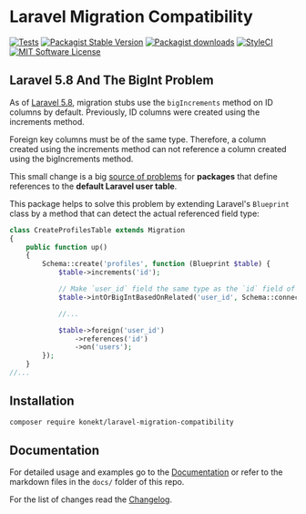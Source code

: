 # Laravel Migration Compatibility

[![Tests](https://img.shields.io/github/actions/workflow/status/artkonekt/laravel-migration-compatibility/tests.yml?branch=master&style=flat-square)](https://github.com/artkonekt/laravel-migration-compatibility/actions?query=workflow%3Atests)
[![Packagist Stable Version](https://img.shields.io/packagist/v/konekt/laravel-migration-compatibility.svg?style=flat-square&label=stable)](https://packagist.org/packages/konekt/laravel-migration-compatibility)
[![Packagist downloads](https://img.shields.io/packagist/dt/konekt/laravel-migration-compatibility.svg?style=flat-square)](https://packagist.org/packages/konekt/laravel-migration-compatibility)
[![StyleCI](https://styleci.io/repos/197359334/shield?branch=master)](https://styleci.io/repos/197359334)
[![MIT Software License](https://img.shields.io/badge/license-MIT-blue.svg?style=flat-square)](LICENSE.md)

## Laravel 5.8 And The BigInt Problem

As of [Laravel 5.8](https://github.com/laravel/framework/pull/26472), migration stubs use the
`bigIncrements` method on ID columns by default. Previously, ID columns were created using the
increments method.

Foreign key columns must be of the same type. Therefore, a column created using the increments
method can not reference a column created using the bigIncrements method.

This small change is a big
[source of problems](https://laraveldaily.com/be-careful-laravel-5-8-added-bigincrements-as-defaults/)
for **packages** that define references to the **default Laravel user table**.

This package helps to solve this problem by extending Laravel's `Blueprint` class by a method that
can detect the actual referenced field type:

```php
class CreateProfilesTable extends Migration
{
    public function up()
    {
        Schema::create('profiles', function (Blueprint $table) {
            $table->increments('id');

            // Make `user_id` field the same type as the `id` field of the `user` table:
            $table->intOrBigIntBasedOnRelated('user_id', Schema::connection(null), 'users.id');

            //...

            $table->foreign('user_id')
                ->references('id')
                ->on('users');
        });
    }
//...
```

## Installation

```bash
composer require konekt/laravel-migration-compatibility
```

## Documentation

For detailed usage and examples go to the [Documentation](https://konekt.dev/migration-compatibility)
or refer to the markdown files in the `docs/` folder of this repo.

For the list of changes read the [Changelog](Changelog.md).
